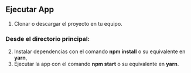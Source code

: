 ## Ejecutar App
1. Clonar o descargar el proyecto en tu equipo.
### Desde el directorio principal:
2. Instalar dependencias con el comando **npm install** o su equivalente en **yarn**, 
3. Ejecutar la app con el comando **npm start** o su equivalente en **yarn**.
